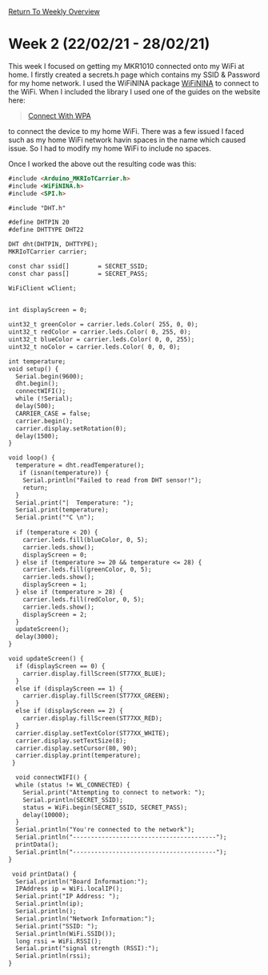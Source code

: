 [Return To Weekly Overview](https://iamandyie.github.io/hummid/)

# Week 2 (22/02/21 - 28/02/21)

This week I focused on getting my MKR1010 connected onto my WiFi at home.  I firstly created a secrets.h page which 
contains my SSID & Password for my home network.  I used the WiFiNINA package 
[WiFiNINA](https://www.arduino.cc/en/Reference/WiFiNINA) to connect to the WiFi.  When I included the library I used
one of the guides on the website here:

>[Connect With WPA](https://www.arduino.cc/en/Tutorial/LibraryExamples/WiFiNINAConnectWithWPA)

to connect the device to my home WiFi.  There was a few issued I faced such as my home WiFi network havin spaces in the
name which caused issue.  So I had to modify my home WiFi to include no spaces.

Once I worked the above out the resulting code was this:

```markdown
#include <Arduino_MKRIoTCarrier.h>
#include <WiFiNINA.h>
#include <SPI.h>

#include "DHT.h"

#define DHTPIN 20
#define DHTTYPE DHT22

DHT dht(DHTPIN, DHTTYPE);
MKRIoTCarrier carrier;

const char ssid[]        = SECRET_SSID;
const char pass[]        = SECRET_PASS;

WiFiClient wClient;


int displayScreen = 0;
 
uint32_t greenColor = carrier.leds.Color( 255, 0, 0);
uint32_t redColor = carrier.leds.Color( 0, 255, 0);
uint32_t blueColor = carrier.leds.Color( 0, 0, 255);
uint32_t noColor = carrier.leds.Color( 0, 0, 0);

int temperature;
void setup() {
  Serial.begin(9600);
  dht.begin();
  connectWIFI();
  while (!Serial);
  delay(500);
  CARRIER_CASE = false;
  carrier.begin();
  carrier.display.setRotation(0);
  delay(1500);
}

void loop() {
  temperature = dht.readTemperature();
   if (isnan(temperature)) {
    Serial.println("Failed to read from DHT sensor!");
    return;
  }
  Serial.print("|  Temperature: ");
  Serial.print(temperature);
  Serial.print("°C \n");
  
  if (temperature < 20) {
    carrier.leds.fill(blueColor, 0, 5);
    carrier.leds.show();
    displayScreen = 0;
  } else if (temperature >= 20 && temperature <= 28) {
    carrier.leds.fill(greenColor, 0, 5);
    carrier.leds.show();
    displayScreen = 1;
  } else if (temperature > 28) {
    carrier.leds.fill(redColor, 0, 5);
    carrier.leds.show();
    displayScreen = 2;
  }
  updateScreen();
  delay(3000);
}

void updateScreen() {
  if (displayScreen == 0) {
    carrier.display.fillScreen(ST77XX_BLUE);
  }
  else if (displayScreen == 1) {
    carrier.display.fillScreen(ST77XX_GREEN);
  }
  else if (displayScreen == 2) {
    carrier.display.fillScreen(ST77XX_RED);
  }
  carrier.display.setTextColor(ST77XX_WHITE);
  carrier.display.setTextSize(8);
  carrier.display.setCursor(80, 90);
  carrier.display.print(temperature);
 }

  void connectWIFI() {
  while (status != WL_CONNECTED) {
    Serial.print("Attempting to connect to network: ");
    Serial.println(SECRET_SSID);
    status = WiFi.begin(SECRET_SSID, SECRET_PASS);
    delay(10000);
  }
  Serial.println("You're connected to the network");
  Serial.println("----------------------------------------");
  printData();
  Serial.println("----------------------------------------");
}

 void printData() {
  Serial.println("Board Information:");
  IPAddress ip = WiFi.localIP();
  Serial.print("IP Address: ");
  Serial.println(ip);
  Serial.println();
  Serial.println("Network Information:");
  Serial.print("SSID: ");
  Serial.println(WiFi.SSID());
  long rssi = WiFi.RSSI();
  Serial.print("signal strength (RSSI):");
  Serial.println(rssi);
}
```
